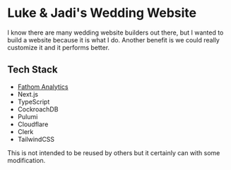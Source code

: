 # Luke & Jadi's Wedding Website

I know there are many wedding website builders out there, but I wanted to build a website because it is what I do. Another benefit is we could really customize it and it performs better.

## Tech Stack

- [Fathom Analytics](https://usefathom.com/ref/KTQXKQ)
- Next.js
- TypeScript
- CockroachDB
- Pulumi
- Cloudflare
- Clerk
- TailwindCSS

This is not intended to be reused by others but it certainly can with some modification.
